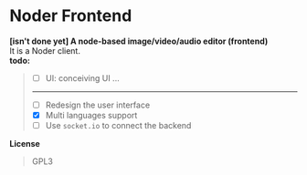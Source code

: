 # Noder Frontend
**[isn't done yet] A node-based image/video/audio editor (frontend)**  
It is a Noder client.  
**todo:**  
> - [ ] UI: conceiving UI ...
> ---
> - [ ] Redesign the user interface
> - [x] Multi languages support
> - [ ] Use `socket.io` to connect the backend

**License**
> GPL3